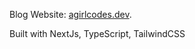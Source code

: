 Blog Website: [agirlcodes.dev](https://agirlcodes.dev).

Built with NextJs, TypeScript, TailwindCSS

